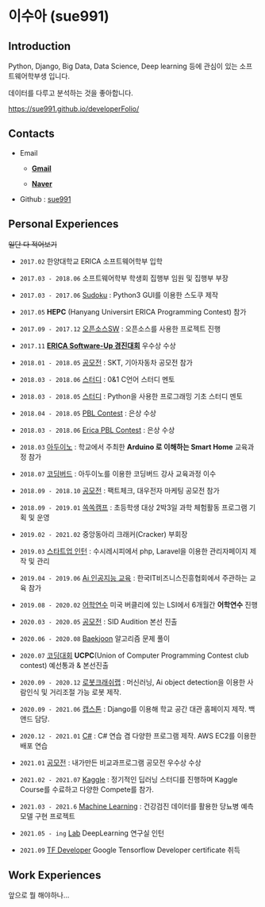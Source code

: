 # **이수아** (sue991)

## Introduction

Python, Django, Big Data, Data Science, Deep learning 등에 관심이 있는 소프트웨어학부생 입니다.   

데이터를 다루고 분석하는 것을 좋아합니다.


https://sue991.github.io/developerFolio/

## Contacts

- Email

  + [**Gmail**](mailto:azing997@gmail.com)

  + [**Naver**](mailto:sue991@naver.com)
- Github : [sue991](https://github.com/sue991)

## Personal Experiences

 ~~일단 다 적어보기~~

- `2017.02` 한양대학교 ERICA 소프트웨어학부 입학

- `2017.03 - 2018.06` 소프트웨어학부 학생회 집행부 임원 및 집행부 부장
- `2017.03 - 2017.06` [Sudoku](https://github.com/sue991/Sudoku) : Python3 GUI를 이용한 스도쿠 제작
- `2017.05` **HEPC** (Hanyang Universirt ERICA Programming Contest) 참가
- `2017.09 - 2017.12` [오픈소스SW](https://github.com/sue991/SOS) : 오픈소스를 사용한 프로젝트 진행
- `2017.11` [**ERICA Software-Up 경진대회**](https://github.com/sue991/portfolio/tree/master/SW_UP_%EA%B2%BD%EC%A7%84%EB%8C%80%ED%9A%8C) 우수상 수상
- `2018.01 - 2018.05` [공모전](https://github.com/sue991/portfolio/tree/master/%EA%B3%B5%EB%AA%A8%EC%A0%84) : SKT, 기아자동차 공모전 참가
- `2018.03 - 2018.06` [스터디](https://github.com/sue991/portfolio/tree/master/%EC%8A%A4%ED%84%B0%EB%94%94) : 0&1 C언어 스터디 멘토
- `2018.03 - 2018.05` [스터디](https://github.com/sue991/portfolio/tree/master/%EC%8A%A4%ED%84%B0%EB%94%94) : Python을 사용한 프로그래밍 기초 스터디 멘토
- `2018.04 - 2018.05` [PBL Contest](https://github.com/sue991/portfolio/blob/master/PBL_Contest) : 은상 수상
- `2018.03 - 2018.06` [Erica PBL Contest](https://github.com/sue991/portfolio/tree/master/ERICA_PBL_Contest) :  은상 수상
- `2018.03` [아두이노](https://github.com/sue991/portfolio/tree/master/%EC%95%84%EB%91%90%EC%9D%B4%EB%85%B8) : 학교에서 주최한 **Arduino 로 이해하는 Smart Home** 교육과정 참가
- `2018.07` [코딩버드](https://github.com/sue991/portfolio/tree/master/%EC%BD%94%EB%94%A9%EB%B2%84%EB%93%9C) : 아두이노를 이용한 코딩버드 강사 교육과정 이수
- `2018.09 - 2018.10` [공모전](https://github.com/sue991/portfolio/tree/master/%EA%B3%B5%EB%AA%A8%EC%A0%84) : 팩트체크, 대우전자 마케팅 공모전 참가
- `2018.09 - 2019.01` [쏙쏙캠프](https://github.com/sue991/portfolio/tree/master/%EC%8F%99%EC%8F%99%EC%BA%A0%ED%94%84) : 초등학생 대상 2박3일 과학 체험활동 프로그램 기획 및 운영
- `2019.02 - 2021.02` 중앙동아리 크래커(Cracker) 부회장
- `2019.03` [스타트업 인턴](https://github.com/sue991/susi) : 수시레시피에서 php, Laravel을 이용한 관리자페이지 제작 및 관리
- `2019.04 - 2019.06` [Ai 인공지능 교육](https://github.com/sue991/Ai_inovation_Square) : 한국IT비즈니스진흥협회에서 주관하는 교육 참가
- `2019.08 - 2020.02` [어학연수](https://github.com/sue991/portfolio/tree/master/%EC%96%B4%ED%95%99%EC%97%B0%EC%88%98) 미국 버클리에 있는 LSI에서 6개월간 **어학연수** 진행
- `2020.03 - 2020.05` [공모전](https://github.com/sue991/portfolio/tree/master/%EA%B3%B5%EB%AA%A8%EC%A0%84) : SID Audition 본선 진출
- `2020.06 - 2020.08` [Baekjoon](https://github.com/sue991/Baekjoon) 알고리즘 문제 풀이
- `2020.07` [코딩대회](https://solved.ac/profile/sue991) **UCPC**(Union of Computer Programming Contest club contest) 예선통과 & 본선진출
- `2020.09 - 2020.12` [로봇크래쉬랩](https://github.com/hyobins/robotui) : 머신러닝, Ai object detection을 이용한 사람인식 및 거리조절 가능 로봇 제작.
- `2020.09 - 2021.06` [캡스톤](https://github.com/sue991/ERICA-PLACE) : Django를 이용해 학교 공간 대관 홈페이지 제작. 백앤드 담당.
- `2020.12 - 2021.01` [C#](https://github.com/sue991/csharp) : C# 연습 겸 다양한 프로그램 제작. AWS EC2를 이용한 배포 연습
- `2021.01` [공모전](https://github.com/sue991/portfolio/tree/master/%EA%B3%B5%EB%AA%A8%EC%A0%84/%EB%B9%84%EA%B5%90%EA%B3%BC%ED%94%84%EB%A1%9C%EA%B7%B8%EB%9E%A8) : 내가만든 비교과프로그램 공모전 우수상 수상
- `2021.02 - 2021.07` [Kaggle](https://github.com/sue991/Kaggle) : 정기적인 딥러닝 스터디를 진행하며 Kaggle Course를 수료하고 다양한 Compete를 참가.
- `2021.03 - 2021.6` [Machine Learning](https://github.com/A-9-ZZIM/A-9-ZZIM-document) : 건강검진 데이터를 활용한 당뇨병 예측 모델 구현 프로젝트
- `2021.05 - ing` [Lab](https://github.com/sue991/Lab) DeepLearning 연구실 인턴
- `2021.09` [TF Developer](https://github.com/sue991/Certificate/blob/master/tensorflow/certificate.pdf) Google Tensorflow Developer certificate 취득
## Work Experiences

앞으로 뭘 해야하나...
